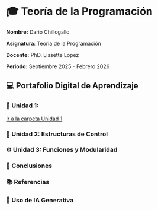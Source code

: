 # 🎓 Teoría de la Programación  
**Nombre:** Dario Chillogallo  

**Asignatura**: Teoria de la Programación  

**Docente:** PhD. Lissette Lopez  

**Periodo:** Septiembre 2025 - Febrero 2026  


## 💻 Portafolio Digital de Aprendizaje 

### 🧩 Unidad 1:
[Ir a la carpeta Unidad 1](unidad1.md)


### 🔢 Unidad 2: Estructuras de Control

### ⚙️ Unidad 3: Funciones y Modularidad


### 🧠 Conclusiones


### 📚 Referencias


### 🤖 Uso de IA Generativa
